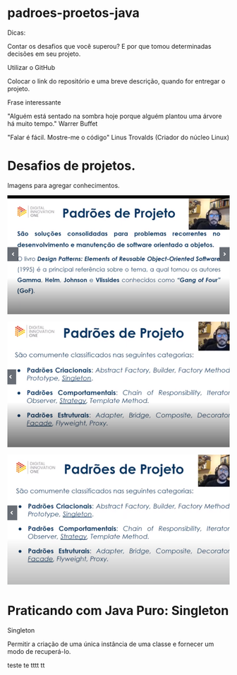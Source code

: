 # padroes-proetos-java

Dicas:

Contar os desafios que você superou?
E por que tomou determinadas decisões em seu projeto.

Utilizar o GitHub

Colocar o link do repositório e uma breve descrição, quando for entregar o projeto.

Frase interessante

"Alguém está sentado na sombra hoje porque alguém plantou uma árvore há muito tempo." Warrer Buffet

"Falar é fácil. Mostre-me o código" Linus Trovalds (Criador do núcleo Linux)

# Desafios de projetos.

Imagens para agregar conhecimentos.

![Alt text](image.png)

![Alt text](image-1.png)

![Alt text](image-2.png)

# Praticando com Java Puro: Singleton

Singleton 

Permitir a criação de uma única instância de uma classe e fornecer um modo de recuperá-lo.

teste 
te
tttt
tt






